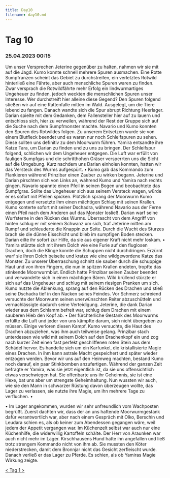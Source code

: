 ```yaml
---
title: Day10
filename: day10.md
--- 
```


# Tag 10
###  25.04.2023 00:15
Um unser Versprechen Jeterine gegenüber zu halten, nahmen wir sie mit auf die Jagd. Kumo konnte schnell mehrere Spuren ausmachen. Eine Rotte Sumpfranzen scheint das Gebiet zu durchstreifen, ein verletztes Rotwild hinterließ eine Fährte, aber auch menschliche Spuren waren zu finden. Zwar versprach die Rotwildfährte mehr Erfolg ein lindwurmartiges Ungeheuer zu finden, jedoch weckten die menschlichen Spuren unser Interesse. Wer durchstreift hier alleine diese Gegend? Den Spuren folgend stießen wir auf eine Rattenfalle mitten im Wald. Ausgelegt, um die Tiere lebend zu fangen. Danach wandte sich die Spur abrupt Richtung Heerlager. Darian spielte mit dem Gedanken, dem Fallensteller hier auf zu lauern und entschloss sich, hier zu verweilen, während der Rest der Gruppe sich auf die Suche nach dem Sumpfmonster machte. Navario und Kumo konnten den Spuren des Rotwildes folgen. Zu unserem Entsetzen wurde sie von einem Blutfleck beendet und es waren nur noch Schleifspuren zu sehen. Diese sollten uns definitiv zu dem Moorwurm führen. Yamira entsandte ihre Katze Tara, um Darian zu finden und zu uns zu bringen. Der Schleifspur folgend, schlichen wir dem Ungeheuer entgegen. Die Luft war erfüllt von fauligen Sumpfgas und die schritthohen Gräser versperrten uns die Sicht auf die Umgebung. Kurz nachdem uns Darian einholen konnten, hatten wir das Versteck des Wurms aufgespürt.
•  Kumo gab das Kommando zum Flankieren während Prinzibar einen Zauber zu wirken begann. Jeterine und Darian pirschten sich von Links an, während Kumo und Yamira nach rechts gingen. Navario spannte einen Pfeil in seinen Bogen und beobachtete das Sumpfgras. Sollte das Ungeheuer sich aus seinem Versteck wagen, würde er es sofort mit Pfeilen spicken. Plötzlich sprang der Moorwurm Kumo entgegen und versetzte ihm einen mächtigen Schlag mit seinen Krallen. Kumo konterte sofort mit seiner Dschadra, während Navario aus der Ferne einen Pfeil nach dem Anderen auf das Monster losließ. Darian warf seine Wurfsterne in den Rücken des Wurms. Überrascht von dem Angriff von hinten schlug er mit seinem Schwanz um sich, traf Jeterine mitten am Rumpf und schleuderte die Knappin zur Seite. Durch die Wucht des Sturzes brach sie die dünne Eisschicht und blieb im sumpfigen Boden stecken. Darian eilte ihr sofort zur Hilfe, da sie aus eigener Kraft nicht mehr loskam.
•  Yamira stürzte sich mit ihrem Dolch wie eine Furie auf den fluglosen Drachen, doch die Klinge konnte die Schuppen nicht durchdringen. Erzürnt warf sie ihren Dolch beiseite und kratze wie eine wildgewordene Katze das Monster. Zu unserer Überraschung schnitt sie sauber durch die schuppige Haut und von ihren Fingern, die nun in spitzen Krallen endeten, tropfte das stinkende Moorwurmblut. Endlich hatte Prinzibar seinen Zauber beendet und verwandelte sich in einen mächtigen Bären. Wild brüllend stürzte er sich auf das Ungeheuer und schlug mit seinem riesigen Pranken um sich. Kumo nutzte die Ablenkung, sprang auf den Rücken des Drachen und stieß seine Dschadra tief in den Nacken seines Feindes. Vor Schmerz schreiend versuchte der Moorwurm seinen unerwünschten Reiter abzuschütteln und vernachlässigte dadurch seine Verteidigung. Jeterine, die dank Darian wieder aus dem Schlamm befreit war, schlug dem Drachen mit einem sauberen Hieb den Kopf ab.
•  Der fürchterliche Gestank des Moorwurms erfüllte die Luft und jeder von uns kämpfte darum, sich nicht übergeben zu müssen. Einige verloren diesen Kampf. Kumo versuchte, die Haut des Drachen abzuziehen, was ihm auch teilweise gelang. Prinzibar stach unterdessen wie wild mit seinem Dolch auf den Drachenkopf ein und zog nach kurzer Zeit einen fast perfekt geschliffenen roten Stein aus dem Schädel hervor. Es handelte sich um ein Karfunkel, die kristallisierte Magie eines Drachen. In ihm kann astrale Macht gespeichert und später wieder entzogen werden. Bevor wir uns auf den Heimweg machten, bestand Kumo noch darauf, ein paar Stinkbomben anzufertigen. Während der ganzen Zeit befragte er Yamira, was sie jetzt eigentlich ist, da sie uns offensichtlich etwas verschwiegen hat. Sie offenbarte uns ihr Geheimnis, sie ist eine Hexe, bat uns aber um strengste Geheimhaltung. Nun wussten wir auch, wie sie den Mann in schwarzer Rüstung davon überzeugen wollte, das Lager zu verlassen, sie nutzte ihre Magie, um ihn mehrere Tage zu verfluchen.
•  
 
•  Im Lager angekommen, wurden wir sehr unfreundlich vom Wachposten begrüßt. Zuerst dachten wir, dass der an uns haftende Moorwurmgestank dafür verantwortlich war, aber nach einem Gespräch mit Olko, Berschin und Leudara schien es, als ob keiner zum Abendessen gegangen wäre, weil jedem der Appetit vergangen war. Im Küchenzelt selbst war auch nur eine Küchenhilfe, die widerwillig Kartoffeln schälte. Der Herr von Araunken war auch nicht mehr im Lager. Kirschhausens Hund hatte ihn angefallen und ließ trotz strengem Kommando nicht von ihm ab. Sie mussten den Köter niederstrecken, damit dem Bronnjar nicht das Gesicht zerfleischt wurde. Danach verließ er das Lager zu Pferde. Es schien, als ob Yamiras Magie Wirkung zeigte.


[< ](day9.md)
[ Tag 1 ](README.md)
[ >](day11.md)<br>